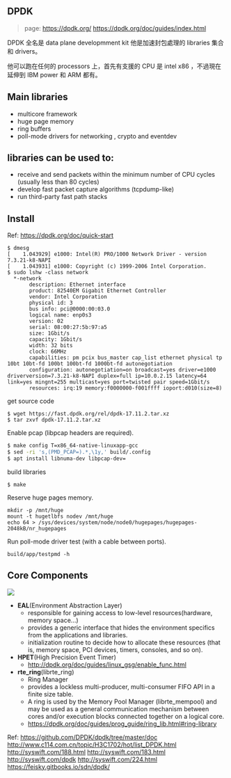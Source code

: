 ## DPDK

> page: 
> https://dpdk.org/
> https://dpdk.org/doc/guides/index.html

DPDK 全名是 data plane developmment kit
他是加速封包處理的 libraries 集合和 drivers。

他可以跑在任何的 processors 上，首先有支援的 CPU 是 intel x86 ，不過現在延伸到 IBM power 和 ARM 都有。

## Main libraries
- multicore framework
- huge page memory
- ring buffers
- poll-mode drivers for networking , crypto and eventdev

## libraries can be used to:
- receive and send packets within the minimum number of CPU cycles (usually less than 80 cycles)
- develop fast packet capture algorithms (tcpdump-like)
- run third-party fast path stacks

## Install
Ref: https://dpdk.org/doc/quick-start
```shell=
$ dmesg
[    1.043929] e1000: Intel(R) PRO/1000 Network Driver - version 7.3.21-k8-NAPI
[    1.043931] e1000: Copyright (c) 1999-2006 Intel Corporation.
$ sudo lshw -class network
  *-network
       description: Ethernet interface
       product: 82540EM Gigabit Ethernet Controller
       vendor: Intel Corporation
       physical id: 3
       bus info: pci@0000:00:03.0
       logical name: enp0s3
       version: 02
       serial: 08:00:27:5b:97:a5
       size: 1Gbit/s
       capacity: 1Gbit/s
       width: 32 bits
       clock: 66MHz
       capabilities: pm pcix bus_master cap_list ethernet physical tp 10bt 10bt-fd 100bt 100bt-fd 1000bt-fd autonegotiation
       configuration: autonegotiation=on broadcast=yes driver=e1000 driverversion=7.3.21-k8-NAPI duplex=full ip=10.0.2.15 latency=64 link=yes mingnt=255 multicast=yes port=twisted pair speed=1Gbit/s
       resources: irq:19 memory:f0000000-f001ffff ioport:d010(size=8)
```
get source code
```shell=
$ wget https://fast.dpdk.org/rel/dpdk-17.11.2.tar.xz
$ tar zxvf dpdk-17.11.2.tar.xz
```
Enable pcap (libpcap headers are required).
```sh
$ make config T=x86_64-native-linuxapp-gcc
$ sed -ri 's,(PMD_PCAP=).*,\1y,' build/.config
$ apt install libnuma-dev libpcap-dev=
```
build libraries
```shell=
$ make
```
Reserve huge pages memory.
```shell=
mkdir -p /mnt/huge
mount -t hugetlbfs nodev /mnt/huge
echo 64 > /sys/devices/system/node/node0/hugepages/hugepages-2048kB/nr_hugepages
```
Run poll-mode driver test (with a cable between ports).
```shell=
build/app/testpmd -h
```

## Core Components
![](https://dpdk.org/doc/guides/_images/architecture-overview.svg)
- **EAL**(Environment Abstraction Layer)
    - responsible for gaining access to low-level resources(hardware, memory space...)
    - provides a generic interface that hides the environment specifics from the applications and libraries.
    - initialization routine to decide how to allocate these resources (that is, memory space, PCI devices, timers, consoles, and so on).
- **HPET**(High Precision Event Timer)
    - http://dpdk.org/doc/guides/linux_gsg/enable_func.html
- **rte_ring**(librte_ring)
    - Ring Manager 
    - provides a lockless multi-producer, multi-consumer FIFO API in a finite size table. 
    - A ring is used by the Memory Pool Manager (librte_mempool) and may be used as a general communication mechanism between cores and/or execution blocks connected together on a logical core.
    - https://dpdk.org/doc/guides/prog_guide/ring_lib.html#ring-library


Ref: 
https://github.com/DPDK/dpdk/tree/master/doc
http://www.c114.com.cn/topic/H3C1702/hot/list_DPDK.html
http://syswift.com/188.html
http://syswift.com/183.html
http://syswift.com/dpdk
http://syswift.com/224.html
https://feisky.gitbooks.io/sdn/dpdk/
